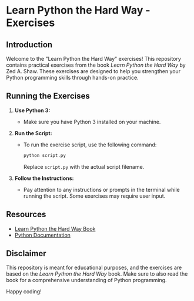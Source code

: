 # Learn Python the Hard Way - Exercises

## Introduction
Welcome to the "Learn Python the Hard Way" exercises! This repository contains practical exercises from the book *Learn Python the Hard Way* by Zed A. Shaw. These exercises are designed to help you strengthen your Python programming skills through hands-on practice.

## Running the Exercises
1. **Use Python 3:**
   - Make sure you have Python 3 installed on your machine.

2. **Run the Script:**
   - To run the exercise script, use the following command:
     ```bash
     python script.py
     ```
     Replace `script.py` with the actual script filename.

3. **Follow the Instructions:**
   - Pay attention to any instructions or prompts in the terminal while running the script. Some exercises may require user input.

## Resources
- [Learn Python the Hard Way Book](https://learncodethehardway.org/python/)
- [Python Documentation](https://docs.python.org/3/)

## Disclaimer
This repository is meant for educational purposes, and the exercises are based on the *Learn Python the Hard Way* book. Make sure to also read the book for a comprehensive understanding of Python programming.

Happy coding!
